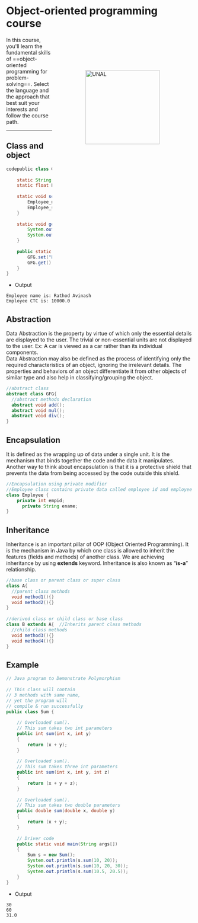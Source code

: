 ﻿# Object-oriented programming course
<img style="margin: 90px;" align="right" alt="UNAL" title="Universidad Nacional de Colombia" width="200" src="https://cdiac.manizales.unal.edu.co/imagenes/LogosMini/un.png">

In this course, you'll learn the fundamental skills of ==object-oriented programming for problem-solving==.
Select the language and the approach that best suit your interests and follow the course path.

---
## Class and object
```java
codepublic class GFG { 
      
    static String Employee_name; 
    static float Employee_salary; 
  
    static void set(String n, float p) { 
        Employee_name  = n; 
        Employee_salary  = p; 
    } 
  
    static void get() { 
        System.out.println("Employee name is: " +Employee_name ); 
        System.out.println("Employee CTC is: " + Employee_salary); 
    } 
  
    public static void main(String args[]) { 
        GFG.set("Rathod Avinash", 10000.0f); 
        GFG.get(); 
    } 
} 
```

- Output
```
Employee name is: Rathod Avinash
Employee CTC is: 10000.0
```
## Abstraction
Data Abstraction is the property by virtue of which only the essential details are displayed to the user. The trivial or non-essential units are not displayed to the user. Ex: A car is viewed as a car rather than its individual components.  
Data Abstraction may also be defined as the process of identifying only the required characteristics of an object, ignoring the irrelevant details. The properties and behaviors of an object differentiate it from other objects of similar type and also help in classifying/grouping the object.

```java
//abstract class 
abstract class GFG{ 
  //abstract methods declaration 
  abstract void add(); 
  abstract void mul(); 
  abstract void div(); 
} 
```
## Encapsulation
It is defined as the wrapping up of data under a single unit. It is the mechanism that binds together the code and the data it manipulates. Another way to think about encapsulation is that it is a protective shield that prevents the data from being accessed by the code outside this shield.

```java
//Encapsulation using private modifier  
//Employee class contains private data called employee id and employee name 
class Employee { 
    private int empid; 
      private String ename; 
} 
```

## Inheritance
Inheritance is an important pillar of OOP (Object Oriented Programming). It is the mechanism in Java by which one class is allowed to inherit the features (fields and methods) of another class. We are achieving inheritance by using ****extends**** keyword. Inheritance is also known as “****is-a****” relationship.

```java
//base class or parent class or super class 
class A{ 
  //parent class methods 
  void method1(){} 
  void method2(){} 
} 
  
//derived class or child class or base class 
class B extends A{  //Inherits parent class methods 
  //child class methods 
  void method3(){} 
  void method4(){} 
}
```

## Example
```java
// Java program to Demonstrate Polymorphism 
  
// This class will contain 
// 3 methods with same name, 
// yet the program will 
// compile & run successfully 
public class Sum { 
  
    // Overloaded sum(). 
    // This sum takes two int parameters 
    public int sum(int x, int y) 
    { 
        return (x + y); 
    } 
  
    // Overloaded sum(). 
    // This sum takes three int parameters 
    public int sum(int x, int y, int z) 
    { 
        return (x + y + z); 
    } 
  
    // Overloaded sum(). 
    // This sum takes two double parameters 
    public double sum(double x, double y) 
    { 
        return (x + y); 
    } 
  
    // Driver code 
    public static void main(String args[]) 
    { 
        Sum s = new Sum(); 
        System.out.println(s.sum(10, 20)); 
        System.out.println(s.sum(10, 20, 30)); 
        System.out.println(s.sum(10.5, 20.5)); 
    } 
} 
```
- Output
```
30
60
31.0
```
